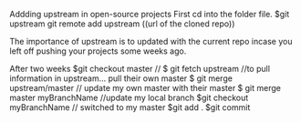 Addding upstream in open-source projects
First cd into the folder file.
$git upstream
git remote add upstream ((url of the cloned repo))

The importance of upstream is to updated with the current repo incase you left off pushing your projects some weeks ago.


After two weeks
$git checkout master      //
$ git fetch upstream      //to pull information in upstream... pull their own master
$ git merge upstream/master  // update my own master with their master
$ git merge master myBranchName   //update my local branch
$git checkout myBranchName    // switched to my master
$git add .
$git commit


